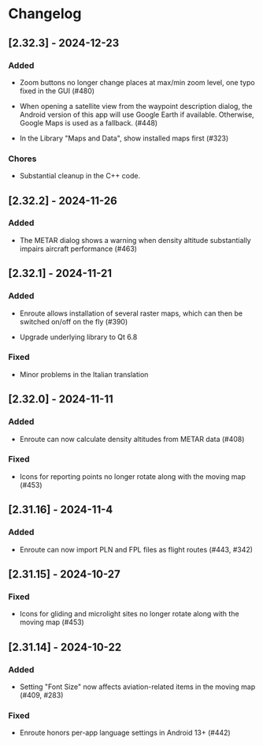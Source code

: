 # Changelog

## [2.32.3] - 2024-12-23

### Added
- Zoom buttons no longer change places at max/min zoom level, one typo fixed in
  the GUI (#480)

- When opening a satellite view from the waypoint description dialog, the
  Android version of this app will use Google Earth if available. Otherwise,
  Google Maps is used as a fallback. (#448)

- In the Library "Maps and Data", show installed maps first (#323)


### Chores
- Substantial cleanup in the C++ code.


## [2.32.2] - 2024-11-26

### Added
- The METAR dialog shows a warning when density altitude substantially impairs
  aircraft performance (#463)


## [2.32.1] - 2024-11-21

### Added
- Enroute allows installation of several raster maps, which can then be switched
  on/off on the fly (#390)

- Upgrade underlying library to Qt 6.8

### Fixed
- Minor problems in the Italian translation


## [2.32.0] - 2024-11-11

### Added
- Enroute can now calculate density altitudes from METAR data (#408)

### Fixed
- Icons for reporting points no longer rotate along with the moving map (#453)


## [2.31.16] - 2024-11-4

### Added
- Enroute can now import PLN and FPL files as flight routes (#443, #342)


## [2.31.15] - 2024-10-27

### Fixed
- Icons for gliding and microlight sites no longer rotate along with the moving
  map (#453)


## [2.31.14] - 2024-10-22

### Added
- Setting "Font Size" now affects aviation-related items in the moving map
  (#409, #283)

### Fixed
- Enroute honors per-app language settings in Android 13+ (#442)
